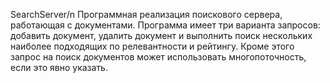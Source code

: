 SearchServer/n
Программная реализация поискового сервера, работающая с документами. Программа имеет три варианта запросов: добавить документ, удалить документ и выполнить поиск нескольких наиболее подходящих по релевантности и рейтингу. Кроме этого запрос на поиск документов может использовать многопоточность, если это явно указать. 
